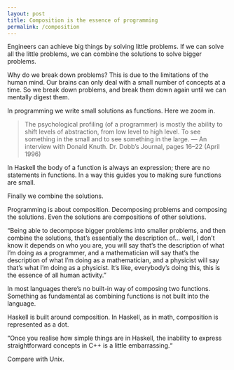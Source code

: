 ```yaml
---
layout: post
title: Composition is the essence of programming
permalink: /composition
---
```

Engineers can achieve big things by solving little problems. If we can solve
all the little problems, we can combine the solutions to solve bigger problems.

Why do we break down problems? This is due to the limitations of the human
mind. Our brains can only deal with a small number of concepts at a time. So we
break down problems, and break them down again until we can mentally digest
them.

In programming we write small solutions as functions. Here we zoom in.

> The psychological profiling (of a programmer) is mostly the ability to shift
> levels of abstraction, from low level to high level. To see something in the
> small and to see something in the large.
> — An interview with Donald Knuth. Dr. Dobb’s Journal, pages 16–22 (April
> 1996)

In Haskell the body of a function is always an expression; there are no
statements in functions. In a way this guides you to making sure functions are
small.

Finally we combine the solutions.

Programming is about composition. Decomposing problems and composing the
solutions. Even the solutions are compositions of other solutions.

“Being able to decompose bigger problems into smaller problems, and then
combine the solutions, that’s essentially the description of... well, I don’t
know it depends on who you are, you will say that’s the description of what I’m
doing as a programmer, and a mathematician will say that’s the description of
what I’m doing as a mathematician, and a physicist will say that’s what I’m
doing as a physicist. It’s like, everybody’s doing this, this is the essence of
all human activity.”

In most languages there’s no built-in way of composing two functions. Something
as fundamental as combining functions is not built into the language.

Haskell is built around composition. In Haskell, as in math, composition is
represented as a dot.

“Once you realise how simple things are in Haskell, the inability to express
straightforward concepts in C++ is a little embarrassing.“

Compare with Unix.
